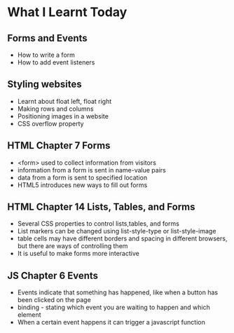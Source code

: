 # What I Learnt Today

## Forms and Events
- How to write a form
- How to add event listeners

## Styling websites
- Learnt about float left, float right
- Making rows and columns
- Positioning images in a website
- CSS overflow property

## HTML Chapter 7 Forms
- &lt;form&gt; used to collect information from visitors
- information from a form is sent in name-value pairs
- data from a form is sent to specified location
- HTML5 introduces new ways to fill out forms

## HTML Chapter 14 Lists, Tables, and Forms
- Several CSS properties to control lists,tables, and forms
- List markers can be changed using list-style-type or list-style-image
- table cells may have different borders and spacing in different browsers, but there are ways of controlling them
- It is useful to make forms more interactive

## JS Chapter 6 Events
- Events indicate that something has happened, like when a button has been clicked on the page
- binding - stating which event you are waiting to happen and which element
- When a certain event happens it can trigger a javascript function
